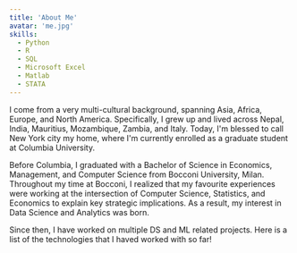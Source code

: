 ```yaml
---
title: 'About Me'
avatar: 'me.jpg'
skills:
  - Python
  - R
  - SQL
  - Microsoft Excel
  - Matlab
  - STATA
---
```


I come from a very multi-cultural background, spanning Asia, Africa, Europe, and North America. Specifically, I grew up and lived across Nepal, India, Mauritius, Mozambique, Zambia, and Italy. Today, I'm blessed to call New York city my home, where I'm currently enrolled as a graduate student at Columbia University.

Before Columbia, I graduated with a Bachelor of Science in Economics, Management, and Computer Science from Bocconi University, Milan. Throughout my time at Bocconi, I realized that my favourite experiences were working at the intersection of Computer Science, Statistics, and Economics to explain key strategic implications. As a result, my interest in Data Science and Analytics was born.

Since then, I have worked on multiple DS and ML related projects. Here is a list of the technologies that I haved worked with so far!
